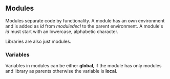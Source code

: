 ## Modules

Modules separate code by functionality. A module has an own environment and
is added as *id* from *moduledecl* to the parent environment. A module's
*id* must start with an lowercase, alphabetic character.

Libraries are also just modules.

### Variables

Variables in modules can be either **global**, if the module has only modules
and library as parents otherwise the variable is **local**.
